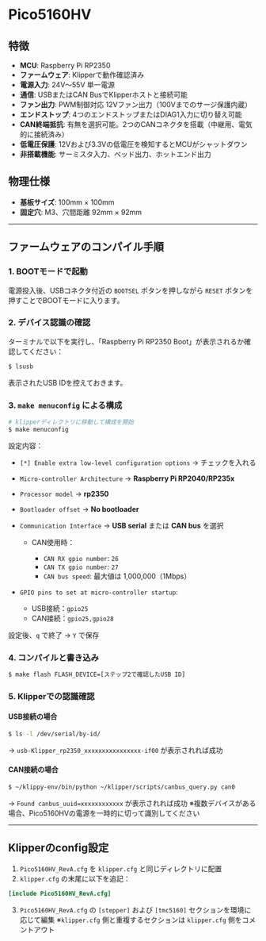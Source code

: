 # Pico5160HV

## 特徴

* **MCU**: Raspberry Pi RP2350
* **ファームウェア**: Klipperで動作確認済み
* **電源入力**: 24V～55V 単一電源
* **通信**: USBまたはCAN BusでKlipperホストと接続可能
* **ファン出力**: PWM制御対応 12Vファン出力（100Vまでのサージ保護内蔵）
* **エンドストップ**: 4つのエンドストップまたはDIAG1入力に切り替え可能
* **CAN終端抵抗**: 有無を選択可能。2つのCANコネクタを搭載（中継用、電気的に接続済み）
* **低電圧保護**: 12Vおよび3.3Vの低電圧を検知するとMCUがシャットダウン
* **非搭載機能**: サーミスタ入力、ベッド出力、ホットエンド出力

## 物理仕様

* **基板サイズ**: 100mm × 100mm
* **固定穴**: M3、穴間距離 92mm × 92mm

---

## ファームウェアのコンパイル手順

### 1. BOOTモードで起動

電源投入後、USBコネクタ付近の `BOOTSEL` ボタンを押しながら `RESET` ボタンを押すことでBOOTモードに入ります。

### 2. デバイス認識の確認

ターミナルで以下を実行し、「Raspberry Pi RP2350 Boot」が表示されるか確認してください：

```bash
$ lsusb
```

表示されたUSB IDを控えておきます。

### 3. `make menuconfig` による構成

```bash
# klipperディレクトリに移動して構成を開始
$ make menuconfig
```

設定内容：

* `[*] Enable extra low-level configuration options` → チェックを入れる
* `Micro-controller Architecture` → **Raspberry Pi RP2040/RP235x**
* `Processor model` → **rp2350**
* `Bootloader offset` → **No bootloader**
* `Communication Interface` → **USB serial** または **CAN bus** を選択

  * CAN使用時：

    * `CAN RX gpio number`: `26`
    * `CAN TX gpio number`: `27`
    * `CAN bus speed`: 最大値は 1,000,000（1Mbps）
* `GPIO pins to set at micro-controller startup`:

  * USB接続：`gpio25`
  * CAN接続：`gpio25,gpio28`

設定後、`q` で終了 → `Y` で保存

### 4. コンパイルと書き込み

```bash
$ make flash FLASH_DEVICE=[ステップ2で確認したUSB ID]
```

### 5. Klipperでの認識確認

#### USB接続の場合

```bash
$ ls -l /dev/serial/by-id/
```

→ `usb-Klipper_rp2350_xxxxxxxxxxxxxxxx-if00` が表示されれば成功

#### CAN接続の場合

```bash
$ ~/klippy-env/bin/python ~/klipper/scripts/canbus_query.py can0
```

→ `Found canbus_uuid=xxxxxxxxxxxx` が表示されれば成功
※複数デバイスがある場合、Pico5160HVの電源を一時的に切って識別してください

---

## Klipperのconfig設定

1. `Pico5160HV_RevA.cfg` を `klipper.cfg` と同じディレクトリに配置
2. `klipper.cfg` の末尾に以下を追記：

```ini
[include Pico5160HV_RevA.cfg]
```

3. `Pico5160HV_RevA.cfg` の `[stepper]` および `[tmc5160]` セクションを環境に応じて編集
   ※`klipper.cfg` 側と重複するセクションは `klipper.cfg` 側をコメントアウト
